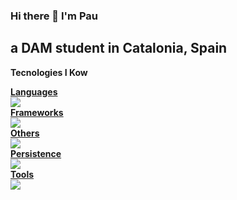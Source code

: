 ### Hi there 👋 I'm Pau
## a DAM student in Catalonia, Spain

**Tecnologies I Kow**
<p align="center">
  <a href="https://skillicons.dev">
    <div><b>Languages</b></div>
    <img src="https://skillicons.dev/icons?i=java,html,css,cs,dotnet,php,laravel,py,md">
    <div><b>Frameworks</b></div>
    <img src="https://skillicons.dev/icons?i=spring,selenium">
    <div><b>Others</b></div>
    <img src="https://skillicons.dev/icons?i=vscode,visualstudio,androidstudio,eclipse,linux">
    <div><b>Persistence</b></div>
    <img src="https://skillicons.dev/icons?i=git,github,postgres,mysql">
    <div><b>Tools</b></div>
    <img src="https://skillicons.dev/icons?i=ps,sketchup">
  </a>
</p>
